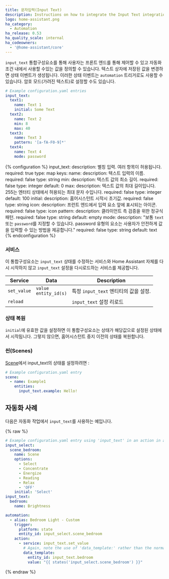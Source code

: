 ```yaml
---
title: 문자입력(Input Text)
description: Instructions on how to integrate the Input Text integration into Home Assistant.
logo: home-assistant.png
ha_category:
  - Automation
ha_release: 0.53
ha_quality_scale: internal
ha_codeowners:
  - '@home-assistant/core'
---
```


`input_text` 통합구성요소를 통해 사용자는 프론트 엔드를 통해 제어할 수 있고 자동화 조건 내에서 사용할 수있는 값을 정의할 수 있습니다. 텍스트 상자에 저장된 값을 변경하면 상태 이벤트가 생성됩니다. 이러한 상태 이벤트는 `automation` 트리거로도 사용할 수 있습니다. 암호 모드(가려진 텍스트)로 설정할 수도 있습니다.

```yaml
# Example configuration.yaml entries
input_text:
  text1:
    name: Text 1
    initial: Some Text
  text2:
    name: Text 2
    min: 8
    max: 40
  text3:
    name: Text 3
    pattern: '[a-fA-F0-9]*'
  text4:
    name: Text 4
    mode: password
```

{% configuration %}
  input_text:
    description: 별칭 입력. 여러 항목이 허용됩니다.
    required: true
    type: map
    keys:
      name:
        description: 텍스트 입력의 이름.
        required: false
        type: string
      min:
        description: 텍스트 값의 최소 길이.
        required: false
        type: integer
        default: 0
      max:
        description: 텍스트 값의 최대 길이입니다. 255는 엔터티 상태에서 허용되는 최대 문자 수입니다.
        required: false
        type: integer
        default: 100
      initial:
        description: 홈어시스턴트 시작시 초기값.
        required: false
        type: string
      icon:
        description: 프런트 엔드에서 입력 요소 앞에 표시되는 아이콘.
        required: false
        type: icon
      pattern:
        description: 클라이언트 측 검증을 위한 정규식 패턴.
        required: false
        type: string
        default: empty
      mode:
        description: "보통 `text` 또는 `password`를 지정할 수 있습니다. password 유형의 요소는 사용자가 안전하게 값을 입력할 수 있는 방법을 제공합니다."
        required: false
        type: string
        default: text
{% endconfiguration %}

### 서비스

이 통합구성요소는 `input_text` 상태를 수정하는 서비스와 Home Assistant 자체를 다시 시작하지 않고 `input_text` 설정을 다시로드하는 서비스를 제공합니다.

| Service | Data | Description |
| ------- | ---- | ----------- |
| `set_value` | `value`<br>`entity_id(s)` | 특정 `input_text` 엔티티의 값을 설정.
| `reload` | | `input_text` 설정 리로드 |

### 상태 복원

`initial`에 유효한 값을 설정하면 이 통합구성요소는 상태가 해당값으로 설정된 상태에서 시작됩니다. 그렇지 않으면, 홈어시스턴트 중지 이전의 상태를 복원합니다.

### 씬(Scenes)

[Scene](/integrations/scene/)에서 input_text의 상태를 설정하려면 :

```yaml
# Example configuration.yaml entry
scene:
  - name: Example1
    entities:
      input_text.example: Hello!
```

## 자동화 사례

다음은 자동화 작업에서 `input_text`를 사용하는 예입니다.

{% raw %}
```yaml
# Example configuration.yaml entry using 'input_text' in an action in an automation
input_select:
  scene_bedroom:
    name: Scene
    options:
      - Select
      - Concentrate
      - Energize
      - Reading
      - Relax
      - 'OFF'
    initial: 'Select'
input_text:
  bedroom:
    name: Brightness

automation:
  - alias: Bedroom Light - Custom
    trigger:
      platform: state
      entity_id: input_select.scene_bedroom
    action:
      - service: input_text.set_value
        # Again, note the use of 'data_template:' rather than the normal 'data:' if you weren't using an input variable.
        data_template:
          entity_id: input_text.bedroom
          value: "{{ states('input_select.scene_bedroom') }}"
```
{% endraw %}
